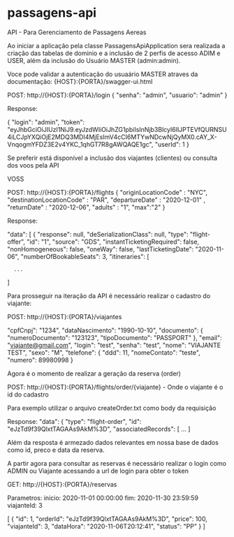 # passagens-api
API - Para Gerenciamento de Passagens Aereas

Ao iniciar  a aplicação pela classe PassagensApiApplication sera realizada a criação das tabelas de dominio
e a inclusão de 2 perfis de acesso ADIM e USER, além da inclusão do Usuário MASTER (admin:admin).


Voce pode validar a autenticação do usuaário MASTER atraves da documentação: {HOST}:{PORTA}/swagger-ui.html

POST: http://{HOST}:{PORTA}/login
{
  "senha": "admin",
  "usuario": "admin"
}

Response:

{
  "login": "admin",
  "token": "eyJhbGciOiJIUzI1NiJ9.eyJzdWIiOiJhZG1pbiIsInNjb3BlcyI6IlJPTEVfQURNSU4iLCJpYXQiOjE2MDQ3MDI4MjEsImV4cCI6MTYwNDcwNjQyMX0.cAY_X-VnqogmYFDZ3E2v4YKC_1qhGT7R8gAWQAQE1gc",
  "userId": 1
}

Se preferir está disponível a inclusão dos viajantes (clientes) ou consulta dos voos pela API

VOSS
 
POST: http://{HOST}:{PORTA}/flights
{
	"originLocationCode" : "NYC",
	"destinationLocationCode" : "PAR",
	"departureDate" : "2020-12-01" ,
	"returnDate" : "2020-12-06",
	"adults" : "1",
	"max":"2"
}

Response:

"data": [
    {
      "response": null,
      "deSerializationClass": null,
      "type": "flight-offer",
      "id": "1",
      "source": "GDS",
      "instantTicketingRequired": false,
      "nonHomogeneous": false,
      "oneWay": false,
      "lastTicketingDate": "2020-11-06",
      "numberOfBookableSeats": 3,
      "itineraries": [
	  
	  ...
]


Para prosseguir na iteração da API é necessário realizar o cadastro do viajante:


POST: http://{HOST}:{PORTA}/viajantes

"cpfCnpj": "1234",
  "dataNascimento": "1990-10-10",
  "documento": {
    "numeroDocumento": "123123",
    "tipoDocumento": "PASSPORT"
  },
  "email": "viajante@gmail.com",
  "login": "test",
  "senha": "test",
  "nome": "VIAJANTE TEST",
  "sexo": "M",
  "telefone": {
    "ddd": 11,
    "nomeContato": "teste",
    "numero": 89980998
  }
  
  

Agora é o momento de realizar a geração da reserva (order)


POST: http://{HOST}:{PORTA}/flights/order/{viajante} - Onde o viajante é o id do cadastro

Para exemplo utilizar o arquivo createOrder.txt como body da requisição


Response:
"data": {
    "type": "flight-order",
    "id": "eJzTd9f39QlxtTAGAAs9AkM%3D",
    "associatedRecords": [
	...
	]

Além da resposta é armezado dados relevantes em nossa base de dados como id, preco e data da reserva.

A partir agora para consultar as reservas é necessário realizar o login como ADMIN ou Viajante acessando a url de login para obter o token

GET: http://{HOST}:{PORTA}/reservas

Parametros:
inicio: 2020-11-01 00:00:00
fim: 2020-11-30 23:59:59
viajanteId: 3

[
  {
    "id": 1,
    "orderId": "eJzTd9f39QlxtTAGAAs9AkM%3D",
    "price": 100,
    "viajanteId": 3,
    "dataHora": "2020-11-06T20:12:41",
    "status": "PP"
  }
]


